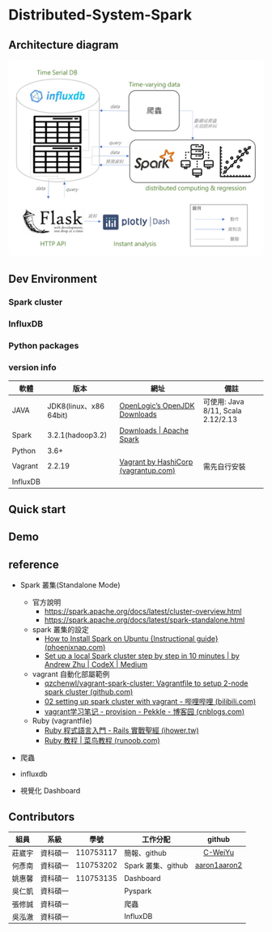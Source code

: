 # Distributed-System-Spark

## Architecture diagram
![](img/%E6%9E%B6%E6%A7%8B%E5%9C%96.v2.png)

## Dev Environment
### Spark cluster


### InfluxDB


### Python packages

### version info 
|軟體|版本|網址|備註|
|-|-|-|-|
|JAVA| JDK8(linux、x86 64bit)| [OpenLogic’s OpenJDK Downloads](https://www.openlogic.com/openjdk-downloads?field_java_parent_version_target_id=416&field_operating_system_target_id=426&field_architecture_target_id=391&field_java_package_target_id=396) | 可使用: Java 8/11, Scala 2.12/2.13|
|Spark| 3.2.1(hadoop3.2) | [Downloads \| Apache Spark](https://spark.apache.org/downloads.html) ||
|Python| 3.6+ |||
|Vagrant| 2.2.19 | [Vagrant by HashiCorp (vagrantup.com)](https://www.vagrantup.com/) | 需先自行安裝 |
|InfluxDB||||

## Quick start


## Demo


## reference
- Spark 叢集(Standalone Mode)
  - 官方說明
      - https://spark.apache.org/docs/latest/cluster-overview.html
      - https://spark.apache.org/docs/latest/spark-standalone.html
  - spark 叢集的設定
      - [How to Install Spark on Ubuntu {Instructional guide} (phoenixnap.com)](https://phoenixnap.com/kb/install-spark-on-ubuntu)
      - [Set up a local Spark cluster step by step in 10 minutes | by Andrew Zhu | CodeX | Medium](https://medium.com/codex/setup-a-spark-cluster-step-by-step-in-10-minutes-922c06f8e2b1)
  - vagrant 自動化部屬範例
      - [qzchenwl/vagrant-spark-cluster: Vagrantfile to setup 2-node spark cluster (github.com)](https://github.com/qzchenwl/vagrant-spark-cluster)
      - [02 setting up spark cluster with vagrant - 哔哩哔哩 (bilibili.com)](https://www.bilibili.com/read/cv10928420)
      - [vagrant学习笔记 - provision - Pekkle - 博客园 (cnblogs.com)](https://www.cnblogs.com/pekkle/p/9547111.html)
  - Ruby (vagrantfile)
    - [Ruby 程式語言入門 - Rails 實戰聖經 (ihower.tw)](https://ihower.tw/rails/ruby.html)
    - [Ruby 教程 | 菜鸟教程 (runoob.com)](https://www.runoob.com/ruby/ruby-tutorial.html)
- 爬蟲


- influxdb

- 視覺化 Dashboard

## Contributors
|組員|系級|學號|工作分配|github|
|-|-|-|-|:-:|
|莊崴宇|資科碩一|110753117| 簡報、github | [C-WeiYu](https://github.com/C-WeiYu)|
|何彥南|資科碩一|110753202| Spark 叢集、github | [aaron1aaron2](https://github.com/aaron1aaron2)|
|姚惠馨|資科碩一|110753135| Dashboard | |
|吳仁凱|資科碩一| | Pyspark | |
|張修誠|資科碩一| | 爬蟲 | |
|吳泓澈|資科碩一| | InfluxDB | |

